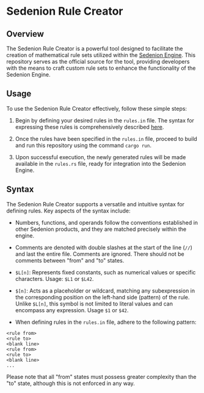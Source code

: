 # Sedenion Rule Creator

## Overview

The Sedenion Rule Creator is a powerful tool designed to facilitate the creation of mathematical rule sets utilized within the [Sedenion Engine](https://github.com/SedenionCas/sedenion-engine). This repository serves as the official source for the tool, providing developers with the means to craft custom rule sets to enhance the functionality of the Sedenion Engine.

## Usage

To use the Sedenion Rule Creator effectively, follow these simple steps:

1. Begin by defining your desired rules in the `rules.in` file. The syntax for expressing these rules is comprehensively described [here](https://github.com/SedenionCas/sedenion-rule-creator#syntax).

2. Once the rules have been specified in the `rules.in` file, proceed to build and run this repository using the command `cargo run`.

3. Upon successful execution, the newly generated rules will be made available in the `rules.rs` file, ready for integration into the Sedenion Engine.

## Syntax

The Sedenion Rule Creator supports a versatile and intuitive syntax for defining rules. Key aspects of the syntax include:

- Numbers, functions, and operands follow the conventions established in other Sedenion products, and they are matched precisely within the engine.

- Comments are denoted with double slashes at the start of the line (`//`) and last the entire file. Comments are ignored. There should not be comments between "from" and "to" states.

- `$L[n]`: Represents fixed constants, such as numerical values or specific characters. Usage: `$L1` or `$L42`.

- `$[n]`: Acts as a placeholder or wildcard, matching any subexpression in the corresponding position on the left-hand side (pattern) of the rule. Unlike `$L[n]`, this symbol is not limited to literal values and can encompass any expression. Usage `$1` or `$42`.

- When defining rules in the `rules.in` file, adhere to the following pattern:

```
<rule from>
<rule to>
<blank line>
<rule from>
<rule to>
<blank line>
...
```

Please note that all "from" states must possess greater complexity than the "to" state, although this is not enforced in any way.

